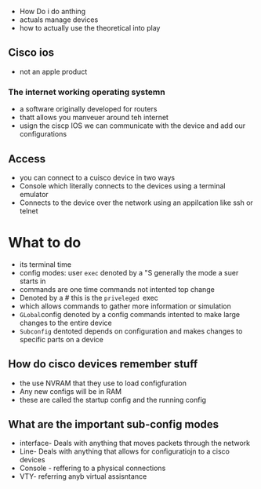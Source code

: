 - How Do i do anthing 
- actuals manage devices 
- how to actually use the theoretical into play 
## Cisco ios
- not an apple product 
### The internet working operating systemn 
- a software originally developed for routers 
- thatt allows you manveuer around teh internet 
-  usign the ciscp IOS we can communicate with the device and add our configurations 

## Access 
- you can connect to a cuisco device in two ways 
- Console which literally connects to the devices using a terminal emulator 
- Connects to the device over the network using an appilcation like ssh or telnet 

# What to do
- its terminal time 
- config modes: user `exec` denoted by a "S generally the mode a suer starts in 
- commands are one time commands not intented top change
- Denoted by a # this is the `priveleged `exec 
- which allows commands to gather more information or simulation
- `GLobal`config denoted by a config commands intented to make large changes to the entire device
- `Subconfig` dentoted depends on configuration and makes changes to specific parts on a device

## How do cisco devices remember stuff
- the use NVRAM that they use to load configfuration 
- Any new configs will be in RAM 
- these are called the startup config and the running config

## What are the important sub-config modes 
- interface- Deals with anything that moves packets through the network 
- Line- Deals with anything that allows for configuratiojn to a cisco devices 
- Console - reffering to a physical connections 
- VTY- referring anyb virtual assisntance 

##